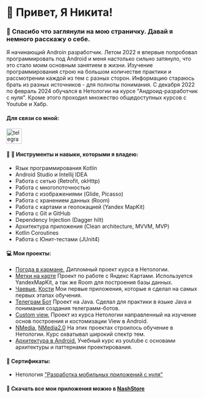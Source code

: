 # 👋 Привет, Я Никита!

### 🙏 Спасибо что заглянули на мою страничку. Давай я немного расскажу о себе.

 Я начинающий Androin разработчик. Летом 2022 я впервые попробовал программировать под Android и меня настолько сильно затянуло, что это стало моим основным занятием в жизни. Изучение программирования строю на большом количестве практики и рассмотрении каждой из тем с разных сторон. Информацию стараюсь брать из разных источников - для полноты понимания. С декабря 2022 по февраль 2024 обучался в Нетологии на курсе "Андроид-разработчик с нуля". Кроме этого проходил множество общедоступных курсов с Youtube и Хабр.

#### Для связи со мной:
 <div id="badges">
    <a href="https://t.me/Nikita_Konstantinov_spb" target="_blank">
      <img src="https://cdn-icons-png.flaticon.com/512/2111/2111646.png" width="40" height="40" alt="telegram group" />
    </a>
  </div>


 #### 🔧 💪 Инструменты и навыки, которыми я владею:
- Язык программирования Kotlin
- Android Studio и Intellij IDEA
- Работа с сетью (Retrofit, okHttp)
- Работа с многопоточностью
- Работа с изображениями (Glide, Picasso)
- Работа с хранением данных  (Room)
- Работа с картами и геолокацией (Yandex MapKit)
- Работа с Git и GitHub
- Dependency Injection (Dagger hilt)
- Архитектура приложения (Clean architecture, MVVM, MVP)
- Kotlin Coroutines
- Работа с Юнит-тестами (JUnit4)


#### 💻 Мои проекты:
- [Погода в кармане.](https://github.com/JohnyRico2022/Weather-App-Diplom)  Дипломный проект курса в Нетологии.
- [Метки на карте](https://github.com/JohnyRico2022/Map-Marks) Проект по работе с Яндекс Картами. Используется YandexMapKit, а так же Room для построения базы данных.
- [Чаевые](https://github.com/JohnyRico2022/Tips), [Кости](https://github.com/JohnyRico2022/Dices) Мои первые приложения, которые я сделал на самых первых этапах обучения.
- [Телеграм Бот](https://github.com/JohnyRico2022/Telegram-Bot-NASA) Проект на Java. Сделал для практики в языке Java и понимания создания телеграмм-ботов. 
- [Custom view.](https://github.com/JohnyRico2022/CustomView) Проект из курса Нетологии направленный на изучение основ построения и костомизации View в Android.
- [NMedia](https://github.com/JohnyRico2022/NMedia), [NMedia2.0](https://github.com/JohnyRico2022/NMedia2.0) На этих проектах строилось обучение в Нетологии. Курс охватывал широкий спектр тем.
- [Архитектура в Android.](https://github.com/JohnyRico2022/Clean-Architecture-Basic) Учебный курс из youtube c основами архитектуры и паттернами проектирования. 


#### 📃 Сертификаты:
- Нетология ["Разработка мобильных приложений с нуля"](https://drive.google.com/file/d/1OPX8duvEnzQukxHE0PThNhD2aQrHmHrT/view?usp=sharing)

 
#### 📱  Скачать все мои приложения можно в [NashStore](https://nashstore.ru/)

